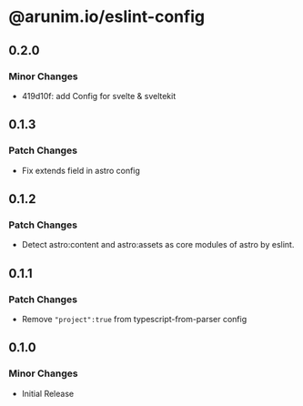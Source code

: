 # @arunim.io/eslint-config

## 0.2.0

### Minor Changes

- 419d10f: add Config for svelte & sveltekit

## 0.1.3

### Patch Changes

- Fix extends field in astro config

## 0.1.2

### Patch Changes

- Detect astro:content and astro:assets as core modules of astro by eslint.

## 0.1.1

### Patch Changes

- Remove `"project":true` from typescript-from-parser config

## 0.1.0

### Minor Changes

- Initial Release

